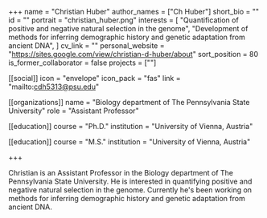 +++
name = "Christian Huber"
author_names = ["Ch Huber"]
short_bio = ""
id = ""
portrait = "christian_huber.png"
interests = [
  "Quantification of positive and negative natural selection in the genome",
  "Development of methods for inferring demographic history and genetic adaptation from ancient DNA",
]
cv_link = ""
personal_website = "https://sites.google.com/view/christian-d-huber/about"
sort_position = 80
is_former_collaborator = false
projects = [""]

[[social]]
    icon = "envelope"
    icon_pack = "fas"
    link = "mailto:cdh5313@psu.edu"

[[organizations]]
    name = "Biology department of The Pennsylvania State University"
    role = "Assistant Professor"

[[education]]
  course = "Ph.D."
  institution = "University of Vienna, Austria"

[[education]]
  course = "M.S."
  institution = "University of Vienna, Austria"

+++

Christian is an Assistant Professor in the Biology department of The Pennsylvania State University. He is interested in quantifying positive and negative natural selection in the genome. Currently he's been working on methods for inferring demographic history and genetic adaptation from ancient DNA.
